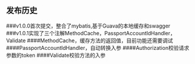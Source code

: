 
## 发布历史

###v1.0.0首次提交，整合了mybatis,基于Guava的本地缓存和swagger
###v1.0.1实现了三个注解MethodCache，PassportAccountIdHandler，Validate
####MethodCache，缓存方法的返回值，目前功能还需要调试
####PassportAccountIdHandler，自动转换入参
####Authorization校验请求参数的token
####Validate校验方法的入参
